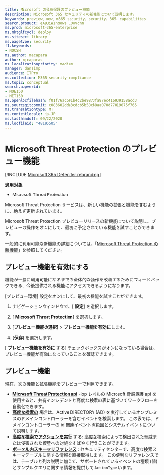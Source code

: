 ```yaml
---
title: Microsoft の脅威保護のプレビュー機能
description: Microsoft 365 セキュリティの新機能について説明します。
keywords: preview、new、m365 security、security、365、capabilities
search.product: eADQiWindows 10XVcnh
ms.prod: microsoft-365-enterprise
ms.mktglfcycl: deploy
ms.sitesec: library
ms.pagetype: security
f1.keywords:
- NOCSH
ms.author: macapara
author: mjcaparas
ms.localizationpriority: medium
manager: dansimp
audience: ITPro
ms.collection: M365-security-compliance
ms.topic: conceptual
search.appverid:
- MOE150
- MET150
ms.openlocfilehash: f01f76ac591b4c2be9873fa87ec416939158acd3
ms.sourcegitcommit: c083602dda3cdcb5b58cb8aa070d77019075f765
ms.translationtype: MT
ms.contentlocale: ja-JP
ms.lasthandoff: 09/22/2020
ms.locfileid: "48195505"
---
```

# <a name="microsoft-threat-protection-preview-features"></a>Microsoft Threat Protection のプレビュー機能

[!INCLUDE [Microsoft 365 Defender rebranding](../includes/microsoft-defender.md)]


**適用対象:**
- Microsoft Threat Protection


Microsoft Threat Protection サービスは、新しい機能の拡張と機能を含むように、絶えず更新されています。

Microsoft Threat Protection プレビューリリースの新機能について説明し、プレビューの操作をオンにして、最初に予定されている機能を試すことができます。

一般的に利用可能な新機能の詳細については、「[Microsoft Threat Protection の新機能](whats-new.md)」を参照してください。

## <a name="turn-on-preview-features"></a>プレビュー機能を有効にする
機能が一般に利用可能になるまでの全体的な操作を改善するためにフィードバックできる、今後提供される機能にアクセスできるようになります。

[プレビュー環境] 設定をオンにして、最初の機能を試すことができます。

1. ナビゲーションウィンドウで、[ **設定**] を選択します。

2. [ **Microsoft Threat Protection**] を選択します。


3. [**プレビュー機能の選択]**  >  **プレビュー機能を有効に**します。 

3. **[保存]** を選択します。

[ **プレビュー機能を有効に** する] チェックボックスがオンになっている場合は、プレビュー機能が有効になっていることを確認できます。 

## <a name="preview-features"></a>プレビュー機能
現在、次の機能と拡張機能をプレビューで利用できます。

- **[Microsoft Threat Protection api](api-overview.md)** -lop レベルの Microsoft 脅威保護 api を使用すると、共有インシデントと高度な検索の表に基づいてワークフローを自動化できます。 
- **[高度な検索の](advanced-hunting-identitydirectoryevents-table.md)** 場合は、Active DIRECTORY (AD) を実行しているオンプレミスのドメインコントローラーを含むイベントを検索します。 この表では、ドメインコントローラーの id 関連イベントの範囲とシステムイベントについて説明します。
- **[高度な検索でアクションを実行](advanced-hunting-take-action.md)** する: [高度な](advanced-hunting-overview.md)検索によって検出された脅威または侵害された資産への対処をすばやく行うことができます。
- **[ポータル内スキーマリファレンス](advanced-hunting-schema-tables.md#get-schema-information-in-the-security-center)** : セキュリティセンターで、高度な検索スキーマテーブルに関する情報を直接取得します。 この便利なリファレンスでは、テーブルと列の説明に加えて、サポートされているイベントの種類 (値) とサンプルクエリに関する情報を提供して `ActionType` います。

